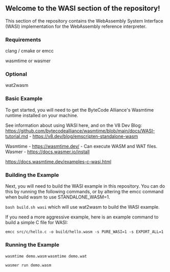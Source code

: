 ## Welcome to the WASI section of the repository!

This section of the repository contains the WebAssembly System Interface (WASI) implementation for the WebAssembly reference interpreter.

### Requirements

clang / cmake or emcc

wasmtime or wasmer

### Optional

wat2wasm

### Basic Example

To get started, you will need to get the ByteCode Alliance's Wasmtime runtime installed on your machine.

See information about using WASI here, and on the V8 Dev Blog: https://github.com/bytecodealliance/wasmtime/blob/main/docs/WASI-tutorial.md - https://v8.dev/blog/emscripten-standalone-wasm

Wasmtime - https://wasmtime.dev/ - Can execute WASM and WAT files.
Wasmer - https://docs.wasmer.io/install

https://docs.wasmtime.dev/examples-c-wasi.html

### Building the Example

Next, you will need to build the WASI example in this repository. You can do this by running the following commands, or by altering the emcc command when build wasm to use STANDALONE_WASM=1.

`bash build.sh wasi` which will use wat2wasm to build the WASI example.

If you need a more aggressive example, here is an example command to build a simple C file for WASI:

`emcc src/c/hello.c -o build/hello.wasm -s PURE_WASI=1 -s EXPORT_ALL=1`

### Running the Example

`wasmtime demo.wasm`
`wasmtime demo.wat`

`wasmer run demo.wasm`
